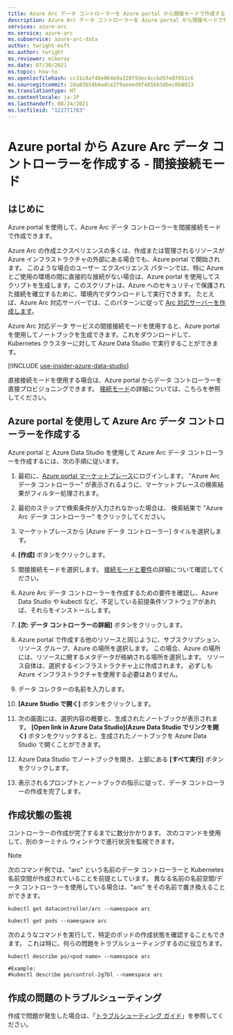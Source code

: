 ```yaml
---
title: Azure Arc データ コントローラーを Azure portal から間接モードで作成する
description: Azure Arc データ コントローラーを Azure portal から間接モードで作成する
services: azure-arc
ms.service: azure-arc
ms.subservice: azure-arc-data
author: twright-msft
ms.author: twright
ms.reviewer: mikeray
ms.date: 07/30/2021
ms.topic: how-to
ms.openlocfilehash: cc31c8af40e064e9a320f93ec4ccbd5fe0f051c6
ms.sourcegitcommit: 2da83b54b4adce2f9aeeed9f485bb3dbec6b8023
ms.translationtype: HT
ms.contentlocale: ja-JP
ms.lasthandoff: 08/24/2021
ms.locfileid: "122771783"
---
```

# <a name="create-azure-arc-data-controller-from-azure-portal---indirect-connectivity-mode"></a>Azure portal から Azure Arc データ コントローラーを作成する - 間接接続モード


## <a name="introduction"></a>はじめに

Azure portal を使用して、Azure Arc データ コントローラーを間接接続モードで作成できます。

Azure Arc の作成エクスペリエンスの多くは、作成または管理されるリソースが Azure インフラストラクチャの外部にある場合でも、Azure portal で開始されます。 このような場合のユーザー エクスペリエンス パターンでは、特に Azure とご使用の環境の間に直接的な接続がない場合は、Azure portal を使用してスクリプトを生成します。このスクリプトは、Azure へのセキュリティで保護された接続を確立するために、環境内でダウンロードして実行できます。 たとえば、Azure Arc 対応サーバーでは、このパターンに従って [Arc 対応サーバーを作成します](../servers/onboard-portal.md)。

Azure Arc 対応データ サービスの間接接続モードを使用すると、Azure portal を使用してノートブックを生成できます。これをダウンロードして、Kubernetes クラスターに対して Azure Data Studio で実行することができます。 

   [!INCLUDE [use-insider-azure-data-studio](includes/use-insider-azure-data-studio.md)]

直接接続モードを使用する場合は、Azure portal からデータ コントローラーを直接プロビジョニングできます。 [接続モード](connectivity.md)の詳細については、こちらを参照してください。

## <a name="use-the-azure-portal-to-create-an-azure-arc-data-controller"></a>Azure portal を使用して Azure Arc データ コントローラーを作成する

Azure portal と Azure Data Studio を使用して Azure Arc データ コントローラーを作成するには、次の手順に従います。

1. 最初に、[Azure portal マーケットプレース](https://ms.portal.azure.com/#blade/Microsoft_Azure_Marketplace/MarketplaceOffersBlade/selectedMenuItemId/home/searchQuery/azure%20arc%20data%20controller)にログインします。  "Azure Arc データ コントローラー" が表示されるように、マーケットプレースの検索結果がフィルター処理されます。
1. 最初のステップで検索条件が入力されなかった場合は、 検索結果で "Azure Arc データ コントローラー" をクリックしてください。
1. マーケットプレースから [Azure データ コントローラー] タイルを選択します。
1. **[作成]** ボタンをクリックします。
1. 間接接続モードを選択します。 [接続モードと要件](./connectivity.md)の詳細について確認してください。 
1. Azure Arc データ コントローラーを作成するための要件を確認し、Azure Data Studio や kubectl など、不足している前提条件ソフトウェアがあれば、それらをインストールします。
1. **[次: データ コントローラーの詳細]** ボタンをクリックします。
1. Azure portal で作成する他のリソースと同じように、サブスクリプション、リソース グループ、Azure の場所を選択します。 この場合、Azure の場所には、リソースに関するメタデータが格納される場所を選択します。  リソース自体は、選択するインフラストラクチャ上に作成されます。 必ずしも Azure インフラストラクチャを使用する必要はありません。
1. データ コレクターの名前を入力します。

1. **[Azure Studio で開く]** ボタンをクリックします。
1. 次の画面には、選択内容の概要と、生成されたノートブックが表示されます。  **[Open link in Azure Data Studio]\(Azure Data Studio でリンクを開く\)** ボタンをクリックすると、生成されたノートブックを Azure Data Studio で開くことができます。
1. Azure Data Studio でノートブックを開き、上部にある **[すべて実行]** ボタンをクリックします。
1. 表示されるプロンプトとノートブックの指示に従って、データ コントローラーの作成を完了します。

## <a name="monitoring-the-creation-status"></a>作成状態の監視

コントローラーの作成が完了するまでに数分かかります。 次のコマンドを使用して、別のターミナル ウィンドウで進行状況を監視できます。

> [!NOTE]
>  次のコマンド例では、"arc" という名前のデータ コントローラーと Kubernetes 名前空間が作成されていることを前提としています。  異なる名前の名前空間/データ コントローラーを使用している場合は、"arc" をその名前で置き換えることができます。

```console
kubectl get datacontroller/arc --namespace arc
```

```console
kubectl get pods --namespace arc
```

次のようなコマンドを実行して、特定のポッドの作成状態を確認することもできます。  これは特に、何らの問題をトラブルシューティングするのに役立ちます。

```console
kubectl describe po/<pod name> --namespace arc

#Example:
#kubectl describe po/control-2g7bl --namespace arc
```

## <a name="troubleshooting-creation-problems"></a>作成の問題のトラブルシューティング

作成で問題が発生した場合は、「[トラブルシューティング ガイド](troubleshoot-guide.md)」を参照してください。